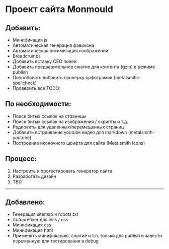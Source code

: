 # Проект сайта Monmould

## Добавить:
* Минификация js
* Автоматическая генерация фавикона
* Автоматическая оптимизация изображений
* Breadcrumbs
* Добавить вставку СЕО полей
* Добавить предварительное сжатие для контента (gzip) в режиме publish
* Попробовать добавить проверку орфограмии (metalsmith-spellcheck)
* Проверить все TODO:

## По необходимости:
* Поиск битых ссылок на страницы
* Поиск битых ссылок на изображения / скрипты и т.д.
* Редиректы для удаленных/перемещенных страниц
* Добавить встраивание youtube видео для markdown (metalsmith-youtube)
* Построение иконочного шрифта для сайта (Metalsmith Icons)

## Процесс:
1. Настроить и протестировать генератор сайта
2. Разработать дизайн
3. TBD

--------------------------------------------
## Добавлено:
* Генерация sitemap и robots.txt
* Autoprefixer для less / css
* Минификация css
* Минификация html
* Применять минификацию, сжатие и т.п. только для publish и завести переменную для тестирования в debug
